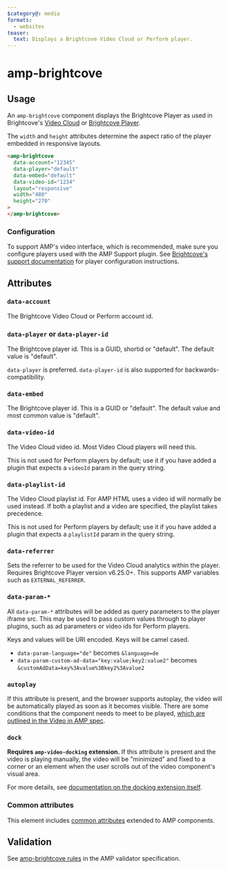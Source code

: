 ```yaml
---
$category@: media
formats:
  - websites
teaser:
  text: Displays a Brightcove Video Cloud or Perform player.
---
```


<!---
Copyright 2015 Brightcove. All Rights Reserved.

Licensed under the Apache License, Version 2.0 (the "License");
you may not use this file except in compliance with the License.
You may obtain a copy of the License at

      http://www.apache.org/licenses/LICENSE-2.0

Unless required by applicable law or agreed to in writing, software
distributed under the License is distributed on an "AS-IS" BASIS,
WITHOUT WARRANTIES OR CONDITIONS OF ANY KIND, either express or implied.
See the License for the specific language governing permissions and
limitations under the License.
-->

# amp-brightcove

## Usage

An `amp-brightcove` component displays the Brightcove Player as used in Brightcove's [Video Cloud](https://www.brightcove.com/en/online-video-platform) or [Brightcove Player](https://www.brightcove.com/en/player).

The `width` and `height` attributes determine the aspect ratio of the player embedded in responsive layouts.

```html
<amp-brightcove
  data-account="12345"
  data-player="default"
  data-embed="default"
  data-video-id="1234"
  layout="responsive"
  width="480"
  height="270"
>
</amp-brightcove>
```

### Configuration

To support AMP's video interface, which is recommended, make sure you configure players used with the AMP Support plugin. See [Brightcove's support documentation](https://support.brightcove.com/amp) for player configuration instructions.

## Attributes

### `data-account`

The Brightcove Video Cloud or Perform account id.

### `data-player` or `data-player-id`

The Brightcove player id. This is a GUID, shortid or "default". The default
value is "default".

`data-player` is preferred. `data-player-id` is also supported for
backwards-compatibility.

### `data-embed`

The Brightcove player id. This is a GUID or "default". The default value and
most common value is "default".

### `data-video-id`

The Video Cloud video id. Most Video Cloud players will need this.

This is not used for Perform players by default; use it if you have added a
plugin that expects a `videoId` param in the query string.

### `data-playlist-id`

The Video Cloud playlist id. For AMP HTML uses a video id will normally be used
instead. If both a playlist and a video are specified, the playlist takes
precedence.

This is not used for Perform players by default; use it if you have added a
plugin that expects a `playlistId` param in the query string.

### `data-referrer`

Sets the referrer to be used for the Video Cloud analytics within the player.
Requires Brightcove Player version v6.25.0+. This supports AMP variables such as
`EXTERNAL_REFERRER`.

### `data-param-*`

All `data-param-*` attributes will be added as query parameters to the player
iframe src. This may be used to pass custom values through to player plugins,
such as ad parameters or video ids for Perform players.

Keys and values will be URI encoded. Keys will be camel cased.

-   `data-param-language="de"` becomes `&language=de`
-   `data-param-custom-ad-data="key:value;key2:value2"` becomes
    `&customAdData=key%3Avalue%3Bkey2%3Avalue2`

### `autoplay`

If this attribute is present, and the browser supports autoplay, the video will
be automatically played as soon as it becomes visible. There are some conditions
that the component needs to meet to be played, [which are outlined in the Video
in AMP spec](https://github.com/ampproject/amphtml/blob/master/spec/amp-video-interface.md#autoplay).

### `dock`

**Requires `amp-video-docking` extension.** If this attribute is present and the
video is playing manually, the video will be "minimized" and fixed to a corner
or an element when the user scrolls out of the video component's visual area.

For more details, see
[documentation on the docking extension itself](https://amp.dev/documentation/components/amp-video-docking).

### Common attributes

This element includes [common attributes](https://amp.dev/documentation/guides-and-tutorials/learn/common_attributes)
extended to AMP components.

## Validation

See [amp-brightcove rules](https://github.com/ampproject/amphtml/blob/master/extensions/amp-brightcove/validator-amp-brightcove.protoascii) in the AMP validator specification.
